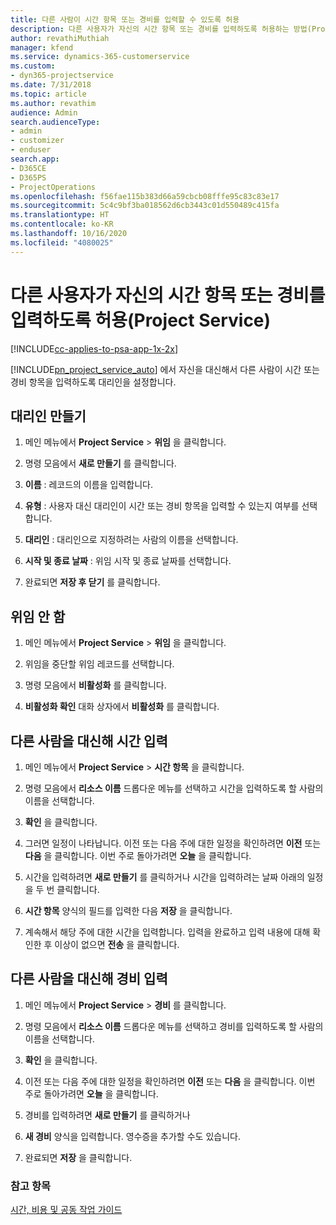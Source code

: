 ```yaml
---
title: 다른 사람이 시간 항목 또는 경비를 입력할 수 있도록 허용
description: 다른 사용자가 자신의 시간 항목 또는 경비를 입력하도록 허용하는 방법(Project Service)
author: revathiMuthiah
manager: kfend
ms.service: dynamics-365-customerservice
ms.custom:
- dyn365-projectservice
ms.date: 7/31/2018
ms.topic: article
ms.author: revathim
audience: Admin
search.audienceType:
- admin
- customizer
- enduser
search.app:
- D365CE
- D365PS
- ProjectOperations
ms.openlocfilehash: f56fae115b383d66a59cbcb08fffe95c83c83e17
ms.sourcegitcommit: 5c4c9bf3ba018562d6cb3443c01d550489c415fa
ms.translationtype: HT
ms.contentlocale: ko-KR
ms.lasthandoff: 10/16/2020
ms.locfileid: "4080025"
---
```

# <a name="allow-someone-else-to-enter-your-time-entry-or-expense-project-service"></a>다른 사용자가 자신의 시간 항목 또는 경비를 입력하도록 허용(Project Service)

[!INCLUDE[cc-applies-to-psa-app-1x-2x](../includes/cc-applies-to-psa-app-1x-2x.md)]

[!INCLUDE[pn_project_service_auto](../includes/pn-project-service-auto.md)] 에서 자신을 대신해서 다른 사람이 시간 또는 경비 항목을 입력하도록 대리인을 설정합니다.  
  
## <a name="create-a-delegate"></a>대리인 만들기  
  
1.  메인 메뉴에서 **Project Service** > **위임** 을 클릭합니다.  
  
2.  명령 모음에서 **새로 만들기** 를 클릭합니다.  
  
3. **이름** : 레코드의 이름을 입력합니다.  
  
4. **유형** : 사용자 대신 대리인이 시간 또는 경비 항목을 입력할 수 있는지 여부를 선택합니다.  
  
5. **대리인** : 대리인으로 지정하려는 사람의 이름을 선택합니다.  
  
6. **시작 및 종료 날짜** : 위임 시작 및 종료 날짜를 선택합니다.  
  
7.  완료되면 **저장 후 닫기** 를 클릭합니다.  
  
## <a name="turn-off-delegation"></a>위임 안 함  
  
1.  메인 메뉴에서 **Project Service** > **위임** 을 클릭합니다.  
  
2.  위임을 중단할 위임 레코드를 선택합니다.  
  
3.  명령 모음에서 **비활성화** 를 클릭합니다.  
  
4.  **비활성화 확인** 대화 상자에서 **비활성화** 를 클릭합니다.  
  
## <a name="enter-time-for-someone-else"></a>다른 사람을 대신해 시간 입력  
  
1.  메인 메뉴에서 **Project Service** > **시간 항목** 을 클릭합니다.  
  
2.  명령 모음에서 **리소스 이름** 드롭다운 메뉴를 선택하고 시간을 입력하도록 할 사람의 이름을 선택합니다.  
  
3.  **확인** 을 클릭합니다.  
  
4.  그러면 일정이 나타납니다. 이전 또는 다음 주에 대한 일정을 확인하려면 **이전** 또는 **다음** 을 클릭합니다. 이번 주로 돌아가려면 **오늘** 을 클릭합니다.  
  
5.  시간을 입력하려면 **새로 만들기** 를 클릭하거나 시간을 입력하려는 날짜 아래의 일정을 두 번 클릭합니다.  
  
6.  **시간 항목** 양식의 필드를 입력한 다음 **저장** 을 클릭합니다.  
  
7.  계속해서 해당 주에 대한 시간을 입력합니다. 입력을 완료하고 입력 내용에 대해 확인한 후 이상이 없으면 **전송** 을 클릭합니다.  
  
## <a name="enter-expenses-for-someone-else"></a>다른 사람을 대신해 경비 입력  
  
1.  메인 메뉴에서 **Project Service** > **경비** 를 클릭합니다.  
  
2.  명령 모음에서 **리소스 이름** 드롭다운 메뉴를 선택하고 경비를 입력하도록 할 사람의 이름을 선택합니다.  
  
3.  **확인** 을 클릭합니다.  
  
4.  이전 또는 다음 주에 대한 일정을 확인하려면 **이전** 또는 **다음** 을 클릭합니다. 이번 주로 돌아가려면 **오늘** 을 클릭합니다.  
  
5.  경비를 입력하려면 **새로 만들기** 를 클릭하거나  
  
6.  **새 경비** 양식을 입력합니다. 영수증을 추가할 수도 있습니다.  
  
7.  완료되면 **저장** 을 클릭합니다.  
  
### <a name="see-also"></a>참고 항목  
 [시간, 비용 및 공동 작업 가이드](../psa/time-expense-collaboration-guide.md)
